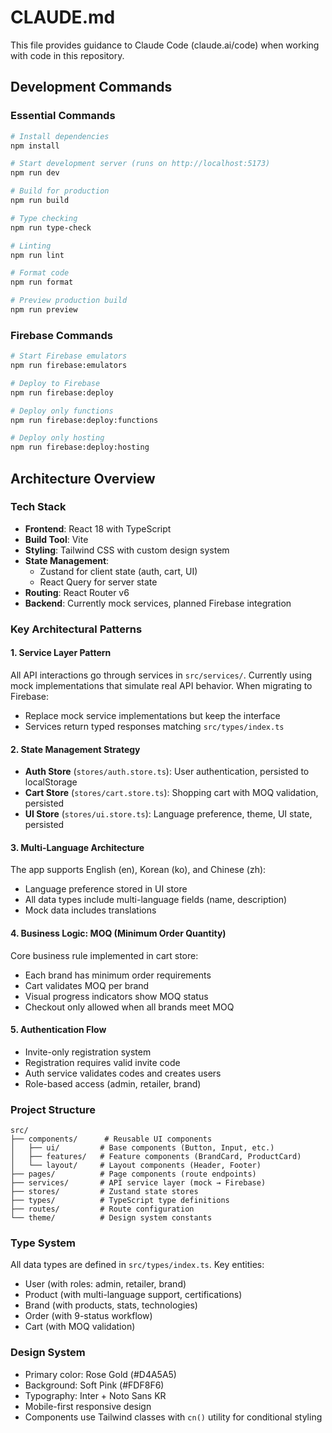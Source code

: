 # CLAUDE.md

This file provides guidance to Claude Code (claude.ai/code) when working with code in this repository.

## Development Commands

### Essential Commands
```bash
# Install dependencies
npm install

# Start development server (runs on http://localhost:5173)
npm run dev

# Build for production
npm run build

# Type checking
npm run type-check

# Linting
npm run lint

# Format code
npm run format

# Preview production build
npm run preview
```

### Firebase Commands
```bash
# Start Firebase emulators
npm run firebase:emulators

# Deploy to Firebase
npm run firebase:deploy

# Deploy only functions
npm run firebase:deploy:functions

# Deploy only hosting
npm run firebase:deploy:hosting
```

## Architecture Overview

### Tech Stack
- **Frontend**: React 18 with TypeScript
- **Build Tool**: Vite
- **Styling**: Tailwind CSS with custom design system
- **State Management**: 
  - Zustand for client state (auth, cart, UI)
  - React Query for server state
- **Routing**: React Router v6
- **Backend**: Currently mock services, planned Firebase integration

### Key Architectural Patterns

#### 1. Service Layer Pattern
All API interactions go through services in `src/services/`. Currently using mock implementations that simulate real API behavior. When migrating to Firebase:
- Replace mock service implementations but keep the interface
- Services return typed responses matching `src/types/index.ts`

#### 2. State Management Strategy
- **Auth Store** (`stores/auth.store.ts`): User authentication, persisted to localStorage
- **Cart Store** (`stores/cart.store.ts`): Shopping cart with MOQ validation, persisted
- **UI Store** (`stores/ui.store.ts`): Language preference, theme, UI state, persisted

#### 3. Multi-Language Architecture
The app supports English (en), Korean (ko), and Chinese (zh):
- Language preference stored in UI store
- All data types include multi-language fields (name, description)
- Mock data includes translations

#### 4. Business Logic: MOQ (Minimum Order Quantity)
Core business rule implemented in cart store:
- Each brand has minimum order requirements
- Cart validates MOQ per brand
- Visual progress indicators show MOQ status
- Checkout only allowed when all brands meet MOQ

#### 5. Authentication Flow
- Invite-only registration system
- Registration requires valid invite code
- Auth service validates codes and creates users
- Role-based access (admin, retailer, brand)

### Project Structure
```
src/
├── components/      # Reusable UI components
│   ├── ui/         # Base components (Button, Input, etc.)
│   ├── features/   # Feature components (BrandCard, ProductCard)
│   └── layout/     # Layout components (Header, Footer)
├── pages/          # Page components (route endpoints)
├── services/       # API service layer (mock → Firebase)
├── stores/         # Zustand state stores
├── types/          # TypeScript type definitions
├── routes/         # Route configuration
└── theme/          # Design system constants
```

### Type System
All data types are defined in `src/types/index.ts`. Key entities:
- User (with roles: admin, retailer, brand)
- Product (with multi-language support, certifications)
- Brand (with products, stats, technologies)
- Order (with 9-status workflow)
- Cart (with MOQ validation)

### Design System
- Primary color: Rose Gold (#D4A5A5)
- Background: Soft Pink (#FDF8F6)
- Typography: Inter + Noto Sans KR
- Mobile-first responsive design
- Components use Tailwind classes with `cn()` utility for conditional styling